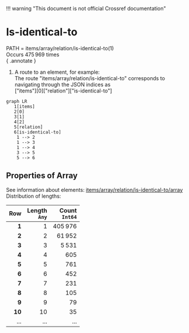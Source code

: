 !!! warning "This document is not official Crossref documentation"
# Is-identical-to
PATH = items/array/relation/is-identical-to(1)  
Occurs 475 969 times  
{ .annotate }

1. A route to an element, for example:  
   The route "items/array/relation/is-identical-to" corresponds to navigating through the JSON indices as  
   ["items"][0]["relation"]["is-identical-to"]  

```mermaid
graph LR
   1[items]
   2[0]
   3[1]
   4[2]
   5[relation]
   6[is-identical-to]
    1 --> 2
    1 --> 3
    1 --> 4
    3 --> 5
    5 --> 6
```


## Properties of Array
See information about elements: [items/array/relation/is-identical-to/array](array/index.md)  
Distribution of lengths:  

| **Row** | **Length**<br>`Any` | **Count**<br>`Int64` |
|--------:|--------------------:|---------------------:|
| **1**   | 1                   | 405 976              |
| **2**   | 2                   | 61 952               |
| **3**   | 3                   | 5 531                |
| **4**   | 4                   | 605                  |
| **5**   | 5                   | 761                  |
| **6**   | 6                   | 452                  |
| **7**   | 7                   | 231                  |
| **8**   | 8                   | 105                  |
| **9**   | 9                   | 79                   |
| **10**  | 10                  | 35                   |
| ... | ... | ... |

